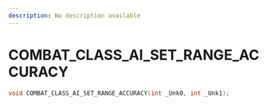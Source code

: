 ```yaml
---
description: No description available 
---
```


# COMBAT_CLASS_AI_SET_RANGE_ACCURACY

```cpp
void COMBAT_CLASS_AI_SET_RANGE_ACCURACY(int _Unk0, int _Unk1);
```